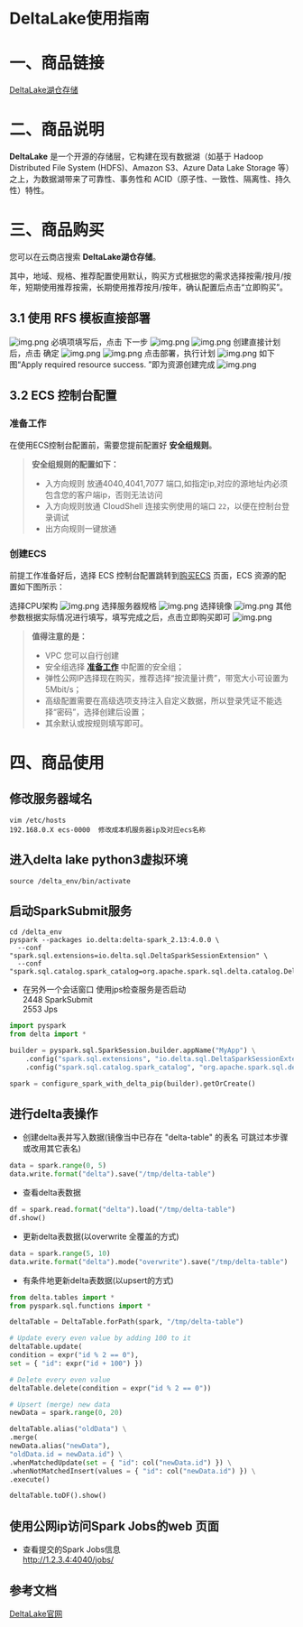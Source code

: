 # DeltaLake使用指南

# 一、商品链接

[DeltaLake湖仓存储](https://marketplace.huaweicloud.com)

# 二、商品说明
**DeltaLake** 是一个开源的存储层，它构建在现有数据湖（如基于 Hadoop Distributed File System (HDFS)、Amazon S3、Azure Data Lake Storage 等）之上，为数据湖带来了可靠性、事务性和 ACID（原子性、一致性、隔离性、持久性）特性。

# 三、商品购买

您可以在云商店搜索 **DeltaLake湖仓存储**。

其中，地域、规格、推荐配置使用默认，购买方式根据您的需求选择按需/按月/按年，短期使用推荐按需，长期使用推荐按月/按年，确认配置后点击“立即购买”。


## 3.1 使用 RFS 模板直接部署
![img.png](images/img1.png)
必填项填写后，点击 下一步
![img.png](images/img2.png)
![img.png](images/img3.png)
创建直接计划后，点击 确定
![img.png](images/img4.png)
![img.png](images/img5.png)
点击部署，执行计划
![img.png](images/img6.png)
如下图“Apply required resource success. ”即为资源创建完成
![img.png](images/img7.png)

##  3.2 ECS 控制台配置

### 准备工作

在使用ECS控制台配置前，需要您提前配置好 **安全组规则**。

> **安全组规则的配置如下：**
> - 入方向规则 放通4040,4041,7077 端口,如指定ip,对应的源地址内必须包含您的客户端ip，否则无法访问 
> - 入方向规则放通 CloudShell 连接实例使用的端口 `22`，以便在控制台登录调试
> - 出方向规则一键放通

### 创建ECS

前提工作准备好后，选择 ECS 控制台配置跳转到[购买ECS](https://support.huaweicloud.com/qs-ecs/ecs_01_0103.html) 页面，ECS 资源的配置如下图所示：

选择CPU架构
![img.png](images/img3-2-1.png)
选择服务器规格
![img.png](images/img3-2-2.png)
选择镜像
![img.png](images/img3-2-3.png)
其他参数根据实际情况进行填写，填写完成之后，点击立即购买即可
![img.png](images/img3-2-4.png)


> **值得注意的是：**
> - VPC 您可以自行创建
> - 安全组选择 [**准备工作**](#准备工作) 中配置的安全组；
> - 弹性公网IP选择现在购买，推荐选择“按流量计费”，带宽大小可设置为5Mbit/s；
> - 高级配置需要在高级选项支持注入自定义数据，所以登录凭证不能选择“密码”，选择创建后设置；
> - 其余默认或按规则填写即可。

# 四、商品使用

## 修改服务器域名
```shell
vim /etc/hosts
192.168.0.X ecs-0000  修改成本机服务器ip及对应ecs名称
```

## 进入delta lake python3虚拟环境
```shell
source /delta_env/bin/activate
```

## 启动SparkSubmit服务
```shell
cd /delta_env
pyspark --packages io.delta:delta-spark_2.13:4.0.0 \
  --conf "spark.sql.extensions=io.delta.sql.DeltaSparkSessionExtension" \
  --conf "spark.sql.catalog.spark_catalog=org.apache.spark.sql.delta.catalog.DeltaCatalog"
```
* 在另外一个会话窗口 使用jps检查服务是否启动  
2448 SparkSubmit  
2553 Jps  

```python
import pyspark
from delta import *

builder = pyspark.sql.SparkSession.builder.appName("MyApp") \
    .config("spark.sql.extensions", "io.delta.sql.DeltaSparkSessionExtension") \
    .config("spark.sql.catalog.spark_catalog", "org.apache.spark.sql.delta.catalog.DeltaCatalog")

spark = configure_spark_with_delta_pip(builder).getOrCreate()
```

## 进行delta表操作
* 创建delta表并写入数据(镜像当中已存在 "delta-table" 的表名 可跳过本步骤或改用其它表名)
```python
data = spark.range(0, 5)
data.write.format("delta").save("/tmp/delta-table")
```

* 查看delta表数据
```python
df = spark.read.format("delta").load("/tmp/delta-table")
df.show()
```


* 更新delta表数据(以overwrite 全覆盖的方式)
```python
data = spark.range(5, 10)
data.write.format("delta").mode("overwrite").save("/tmp/delta-table")
```

* 有条件地更新delta表数据(以upsert的方式)
```python
from delta.tables import *
from pyspark.sql.functions import *

deltaTable = DeltaTable.forPath(spark, "/tmp/delta-table")

# Update every even value by adding 100 to it
deltaTable.update(
condition = expr("id % 2 == 0"),
set = { "id": expr("id + 100") })

# Delete every even value
deltaTable.delete(condition = expr("id % 2 == 0"))

# Upsert (merge) new data
newData = spark.range(0, 20)

deltaTable.alias("oldData") \
.merge(
newData.alias("newData"),
"oldData.id = newData.id") \
.whenMatchedUpdate(set = { "id": col("newData.id") }) \
.whenNotMatchedInsert(values = { "id": col("newData.id") }) \
.execute()

deltaTable.toDF().show()
```

## 使用公网ip访问Spark Jobs的web 页面
* 查看提交的Spark Jobs信息  
http://1.2.3.4:4040/jobs/  


## 参考文档
[DeltaLake官网](https://delta.io/)
